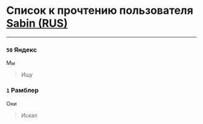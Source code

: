 # Список к прочтению пользователя [Sabin (RUS)](http://steamcommunity.com/openid/id/76561197996497862)
---

### `50` Яндекс
Мы
> Ищу

### `1` Рамблер
Они
> Искал

